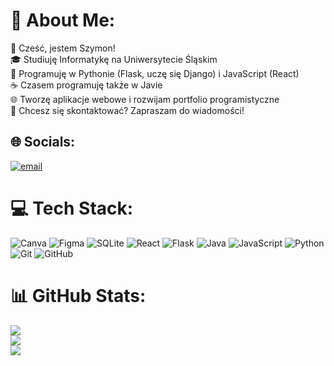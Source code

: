 # 💫 About Me:
👋 Cześć, jestem Szymon!<br>🎓 Studiuję Informatykę na Uniwersytecie Śląskim<br>🚀 Programuję w Pythonie (Flask, uczę się Django) i JavaScript (React)<br>☕ Czasem programuję także w Javie<br>🌐 Tworzę aplikacje webowe i rozwijam portfolio programistyczne<br>📩 Chcesz się skontaktować? Zapraszam do wiadomości!


## 🌐 Socials:
[![email](https://img.shields.io/badge/Email-D14836?logo=gmail&logoColor=white)](mailto:medelaszymon@gmail.com) 

# 💻 Tech Stack:
![Canva](https://img.shields.io/badge/Canva-%2300C4CC.svg?style=for-the-badge&logo=Canva&logoColor=white) ![Figma](https://img.shields.io/badge/figma-%23F24E1E.svg?style=for-the-badge&logo=figma&logoColor=white) ![SQLite](https://img.shields.io/badge/sqlite-%2307405e.svg?style=for-the-badge&logo=sqlite&logoColor=white) ![React](https://img.shields.io/badge/react-%2320232a.svg?style=for-the-badge&logo=react&logoColor=%2361DAFB) ![Flask](https://img.shields.io/badge/flask-%23000.svg?style=for-the-badge&logo=flask&logoColor=white) ![Java](https://img.shields.io/badge/java-%23ED8B00.svg?style=for-the-badge&logo=openjdk&logoColor=white) ![JavaScript](https://img.shields.io/badge/javascript-%23323330.svg?style=for-the-badge&logo=javascript&logoColor=%23F7DF1E) ![Python](https://img.shields.io/badge/python-3670A0?style=for-the-badge&logo=python&logoColor=ffdd54) ![Git](https://img.shields.io/badge/git-%23F05033.svg?style=for-the-badge&logo=git&logoColor=white) ![GitHub](https://img.shields.io/badge/github-%23121011.svg?style=for-the-badge&logo=github&logoColor=white)
# 📊 GitHub Stats:
![](https://github-readme-stats.vercel.app/api?username=timon0420&theme=transparent&hide_border=true&include_all_commits=true&count_private=true)<br/>
![](https://nirzak-streak-stats.vercel.app/?user=timon0420&theme=transparent&hide_border=true)<br/>
![](https://github-readme-stats.vercel.app/api/top-langs/?username=timon0420&theme=transparent&hide_border=true&include_all_commits=false&count_private=true&layout=compact)

<!-- Proudly created with GPRM ( https://gprm.itsvg.in ) -->
